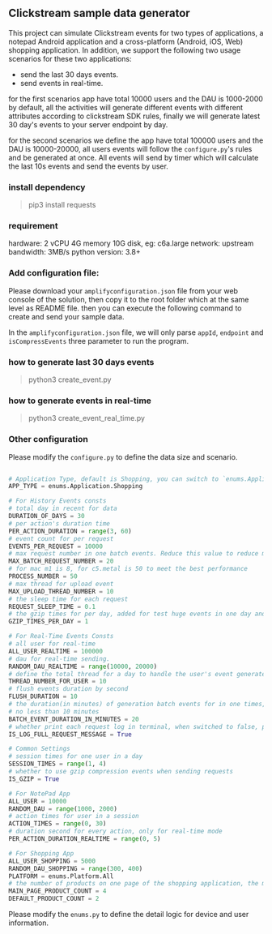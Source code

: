 ## Clickstream sample data generator

This project can simulate Clickstream events for two types of applications, a notepad Android application and a
cross-platform (Android, iOS, Web) shopping application. In addition, we support the following two usage scenarios for
these two applications:

* send the last 30 days events.
* send events in real-time.

for the first scenarios app have total 10000 users and the DAU is 1000-2000 by default, all the activities will
generate different events with different attributes according to clickstream SDK rules, finally we will generate
latest 30 day's events to your server endpoint by day.

for the second scenarios we define the app have total 100000 users and the DAU is 10000-20000, all users events
will follow the `configure.py`'s rules and be generated at once. All events will send by timer which will calculate the
last 10s events and send the events by user.

### install dependency

> pip3 install requests

### requirement

hardware: 2 vCPU 4G memory 10G disk, eg: c6a.large
network: upstream bandwidth: 3MB/s
python version: 3.8+

### Add configuration file:

Please download your `amplifyconfiguration.json` file from your web console of the solution, then copy it to the root
folder which at the same level as README file. then you can execute the following command to create and send your sample
data.

In the `amplifyconfiguration.json` file, we will only parse `appId`, `endpoint` and `isCompressEvents` three parameter
to run the program.

### how to generate last 30 days events

> python3 create_event.py

### how to generate events in real-time

> python3 create_event_real_time.py

### Other configuration

Please modify the `configure.py` to define the data size and scenario.

```python

# Application Type, default is Shopping, you can switch to `enums.Application.NotePad` to send NotePad events.
APP_TYPE = enums.Application.Shopping

# For History Events consts
# total day in recent for data
DURATION_OF_DAYS = 30
# per action's duration time
PER_ACTION_DURATION = range(3, 60)
# event count for per request
EVENTS_PER_REQUEST = 10000
# max request number in one batch events. Reduce this value to reduce memory usage. 
MAX_BATCH_REQUEST_NUMBER = 20
# for mac m1 is 8, for c5.metal is 50 to meet the best performance
PROCESS_NUMBER = 50
# max thread for upload event
MAX_UPLOAD_THREAD_NUMBER = 10
# the sleep time for each request
REQUEST_SLEEP_TIME = 0.1
# the gzip times for per day, added for test huge events in one day and reduce memory usage
GZIP_TIMES_PER_DAY = 1

# For Real-Time Events Consts
# all user for real-time
ALL_USER_REALTIME = 100000
# dau for real-time sending.
RANDOM_DAU_REALTIME = range(10000, 20000)
# define the total thread for a day to handle the user's event generate and sending
THREAD_NUMBER_FOR_USER = 10
# flush events duration by second
FLUSH_DURATION = 10
# the duration(in minutes) of generation batch events for in one times, use this parameter to reduce memory usage
# no less than 10 minutes
BATCH_EVENT_DURATION_IN_MINUTES = 20
# whether print each request log in terminal, when switched to false, print every 100 requests.
IS_LOG_FULL_REQUEST_MESSAGE = True

# Common Settings
# session times for one user in a day
SESSION_TIMES = range(1, 4)
# whether to use gzip compression events when sending requests
IS_GZIP = True

# For NotePad App
ALL_USER = 10000
RANDOM_DAU = range(1000, 2000)
# action times for user in a session 
ACTION_TIMES = range(0, 30)
# duration second for every action, only for real-time mode
PER_ACTION_DURATION_REALTIME = range(0, 5)

# For Shopping App
ALL_USER_SHOPPING = 5000
RANDOM_DAU_SHOPPING = range(300, 400)
PLATFORM = enums.Platform.All
# the number of products on one page of the shopping application, the minimum value is 2
MAIN_PAGE_PRODUCT_COUNT = 4
DEFAULT_PRODUCT_COUNT = 2


```

Please modify the `enums.py` to define the detail logic for device and user information. 